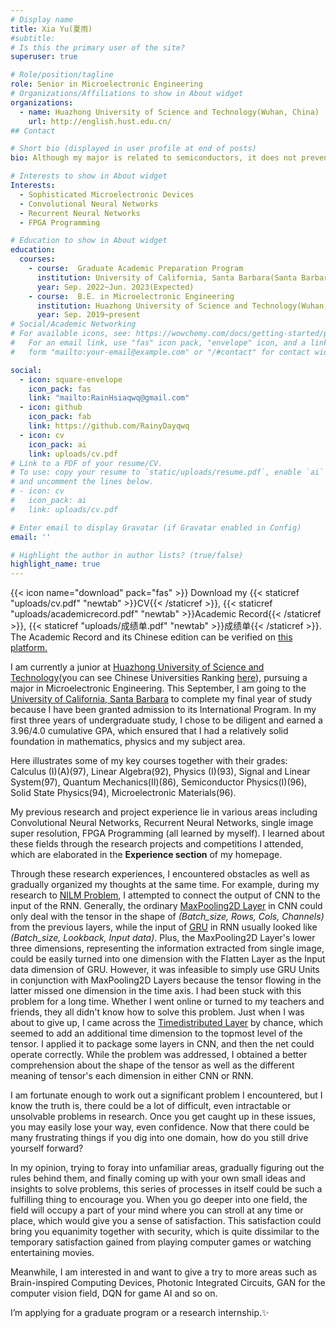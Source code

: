 ```yaml
---
# Display name
title: Xia Yu(夏雨)
#subtitle: 
# Is this the primary user of the site?
superuser: true

# Role/position/tagline
role: Senior in Microelectronic Engineering
# Organizations/Affiliations to show in About widget
organizations:
  - name: Huazhong University of Science and Technology(Wuhan, China)
    url: http://english.hust.edu.cn/
## Contact

# Short bio (displayed in user profile at end of posts)
bio: Although my major is related to semiconductors, it does not prevent me from having interests in many areas including my original profession, AI and so on.

# Interests to show in About widget
Interests:
  - Sophisticated Microelectronic Devices
  - Convolutional Neural Networks
  - Recurrent Neural Networks
  - FPGA Programming

# Education to show in About widget
education:
  courses:
    - course:  Graduate Academic Preparation Program
      institution: University of California, Santa Barbara(Santa Barbara, CA)
      year: Sep. 2022~Jun. 2023(Expected)
    - course:  B.E. in Microelectronic Engineering
      institution: Huazhong University of Science and Technology(Wuhan, China)
      year: Sep. 2019~present
# Social/Academic Networking
# For available icons, see: https://wowchemy.com/docs/getting-started/page-builder/#icons
#   For an email link, use "fas" icon pack, "envelope" icon, and a link in the
#   form "mailto:your-email@example.com" or "/#contact" for contact widget.

social:
  - icon: square-envelope
    icon_pack: fas
    link: "mailto:RainHsiaqwq@gmail.com"
  - icon: github
    icon_pack: fab
    link: https://github.com/RainyDayqwq
  - icon: cv
    icon_pack: ai
    link: uploads/cv.pdf
# Link to a PDF of your resume/CV.
# To use: copy your resume to `static/uploads/resume.pdf`, enable `ai` icons in `params.toml`,
# and uncomment the lines below.
# - icon: cv
#   icon_pack: ai
#   link: uploads/cv.pdf

# Enter email to display Gravatar (if Gravatar enabled in Config)
email: ''

# Highlight the author in author lists? (true/false)
highlight_name: true
---
```

{{< icon name="download" pack="fas" >}} Download my {{< staticref "uploads/cv.pdf" "newtab" >}}CV{{< /staticref >}}, {{< staticref "uploads/academicrecord.pdf" "newtab" >}}Academic Record{{< /staticref >}}, {{< staticref "uploads/成绩单.pdf" "newtab" >}}成绩单{{< /staticref >}}. The Academic Record and its Chinese edition can be verified on [this platform.](http://verify.hust.edu.cn/#/pdf-verify)

I am currently a junior at [Huazhong University of Science and Technology](http://english.hust.edu.cn/)(you can see Chinese Universities Ranking [here](https://www.shanghairanking.com/rankings/bcur/2022)), pursuing a major in Microelectronic Engineering. This September, I am going to the [University of California, Santa Barbara](https://www.ucsb.edu/) to complete my final year of study because I have been granted admission to its International Program. In my first three years of undergraduate study, I chose to be diligent and earned a 3.96/4.0 cumulative GPA, which ensured that I had a relatively solid foundation in mathematics, physics and my subject area.

Here illustrates some of my key courses together with their grades: Calculus (I)(A)(97), Linear Algebra(92), Physics (I)(93), Signal and Linear System(97), Quantum Mechanics(II)(86), Semiconductor Physics(I)(96), Solid State Physics(94), Microelectronic Materials(96).

My previous research and project experience lie in various areas including Convolutional Neural Networks, Recurrent Neural Networks, single image super resolution, FPGA Programming (all learned by myself). I learned about these fields through the research projects and competitions I attended, which are elaborated in the **Experience section** of my homepage. 

Through these research experiences, I encountered obstacles as well as gradually organized my thoughts at the same time. For example, during my research to [NILM Problem](https://rainhsia.netlify.app/project/nilm/), I attempted to connect the output of CNN to the input of the RNN. Generally, the ordinary [MaxPooling2D Layer](https://keras.io/zh/layers/pooling/) in CNN could only deal with the tensor in the shape of *(Batch_size, Rows, Cols, Channels)* from the previous layers, while the input of [GRU](https://keras.io/zh/layers/recurrent/#gru) in RNN usually looked like *(Batch_size, Lookback, Input data)*. Plus, the MaxPooling2D Layer's lower three dimensions, representing the information extracted from single image, could be easily turned into one dimension with the Flatten Layer as the Input data dimension of GRU. However, it was infeasible to simply use GRU Units in conjunction with MaxPooling2D Layers because the tensor flowing in the latter missed one dimension in the time axis. I had been stuck with this problem for a long time. Whether I went online or turned to my teachers and friends, they all didn't know how to solve this problem. Just when I was about to give up, I came across the [Timedistributed Layer](https://keras.io/zh/layers/wrappers/#timedistributed) by chance, which seemed to add an additional time dimension to the topmost level of the tensor. I applied it to package some layers in CNN, and then the net could operate correctly. While the problem was addressed, I obtained a better comprehension about the shape of the tensor as well as the different meaning of tensor's each dimension in either CNN or RNN. 

I am fortunate enough to work out a significant problem I encountered, but I know the truth is, there could be a lot of difficult, even intractable or unsolvable problems in research. Once you get caught up in these issues, you may easily lose your way, even confidence. Now that there could be many frustrating things if you dig into one domain, how do you still drive yourself forward?

In my opinion, trying to foray into unfamiliar areas, gradually figuring out the rules behind them, and finally coming up with your own small ideas and insights to solve problems, this series of processes in itself could be such a fulfilling thing to encourage you. When you go deeper into one field, the field will occupy a part of your mind where you can stroll at any time or place, which would give you a sense of satisfaction. This satisfaction could bring you equanimity together with security, which is quite dissimilar to the temporary satisfaction gained from playing computer games or watching entertaining movies.

Meanwhile, I am interested in and want to give a try to more areas such as Brain-inspired Computing Devices, Photonic Integrated Circuits, GAN for the computer vision field, DQN for game AI and so on. 

I’m applying for a graduate program or a research internship.✨

